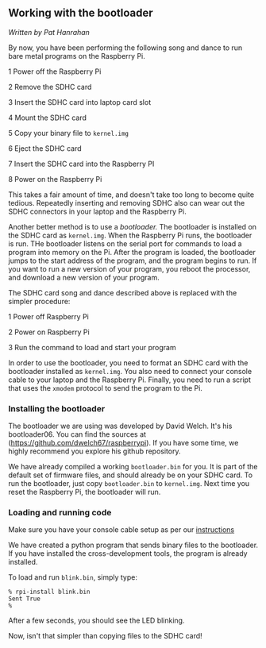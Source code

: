 ## Working with the bootloader

*Written by Pat Hanrahan*

By now, you have been performing 
the following song and dance 
to run bare metal programs on the Raspberry Pi.

1 Power off the Raspberry Pi

2 Remove the SDHC card

3 Insert the SDHC card into laptop card slot

4 Mount the SDHC card

5 Copy your binary file to `kernel.img`

6 Eject the SDHC card

7 Insert the SDHC card into the Raspberry PI

8 Power on the Raspberry Pi

This takes a fair amount of time,
and doesn't take too long to become quite tedious.
Repeatedly inserting and removing SDHC 
also can wear out the SDHC connectors 
in your laptop and the Raspberry Pi.

Another better method is to use a *bootloader.*
The bootloader is installed on the SDHC card as `kernel.img`.
When the Raspberry Pi runs, the bootloader is run.
THe bootloader listens on the serial port
for commands to load a program into memory on the Pi.
After the program is loaded,
the bootloader jumps to the start address of the program,
and the program begins to run.
If you want to run a new version of your program,
you reboot the processor,
and download a new version of your program.

The SDHC card song and dance described above 
is replaced with the simpler procedure:

1 Power off Raspberry Pi

2 Power on Raspberry Pi

3 Run the command to load and start your program

In order to use the bootloader, 
you need to format an SDHC card 
with the bootloader installed as `kernel.img`.
You also need to connect your console cable
to your laptop and the Raspberry Pi.
Finally, you need to run a script that uses
the `xmodem` protocol to send the program to the Pi.

### Installing the bootloader

The bootloader we are using was developed by David Welch.
It's his bootloader06. 
You can find the sources at (https://github.com/dwelch67/raspberrypi).
If you have some time,
we highly recommend you explore his github repository.

We have already compiled a working `bootloader.bin` for you.
It is part of the default set of firmware files,
and should already be on your SDHC card.
To run the bootloader, just copy `bootloader.bin` to `kernel.img`.
Next time you reset the Raspberry Pi,
the bootloader will run.

### Loading and running code 

Make sure you have your console cable setup
as per our [instructions](console.md)

We have created a python program that sends binary
files to the bootloader.
If you have installed the cross-development tools,
the program is already installed.

To load and run `blink.bin`, simply type:

    % rpi-install blink.bin
    Sent True
    %

After a few seconds, you should see the LED blinking.

Now, isn't that simpler than copying files to the SDHC card!

